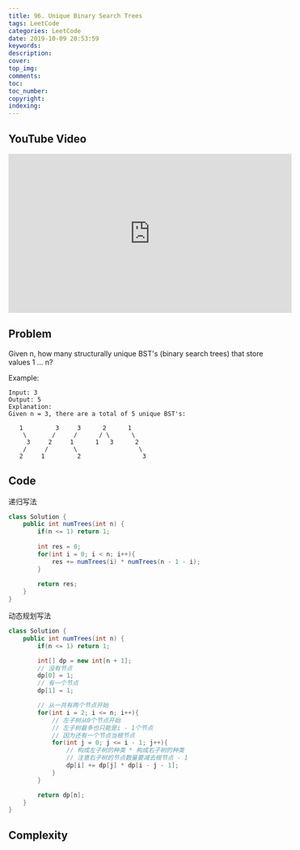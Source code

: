 ```yaml
---
title: 96. Unique Binary Search Trees
tags: LeetCode
categories: LeetCode
date: 2019-10-09 20:53:59
keywords:
description:
cover:
top_img:
comments:
toc:
toc_number:
copyright:
indexing:
---
```

## YouTube Video
<iframe width="560" height="315" src="https://www.youtube.com/embed/-rlQCg_TJac" frameborder="0" allow="accelerometer; autoplay; encrypted-media; gyroscope; picture-in-picture" allowfullscreen></iframe>

## Problem
Given n, how many structurally unique BST's (binary search trees) that store values 1 ... n?

Example:
```
Input: 3
Output: 5
Explanation:
Given n = 3, there are a total of 5 unique BST's:

   1         3     3      2      1
    \       /     /      / \      \
     3     2     1      1   3      2
    /     /       \                 \
   2     1         2                 3
```


## Code
递归写法
```java
class Solution {
    public int numTrees(int n) {
        if(n <= 1) return 1;
        
        int res = 0;
        for(int i = 0; i < n; i++){
            res += numTrees(i) * numTrees(n - 1 - i);
        }
        
        return res;
    }
}
```


动态规划写法
```java
class Solution {
    public int numTrees(int n) {
        if(n <= 1) return 1;

        int[] dp = new int[n + 1];
        // 没有节点
        dp[0] = 1;
        // 有一个节点
        dp[1] = 1;

        // 从一共有两个节点开始
        for(int i = 2; i <= n; i++){
            // 左子树从0个节点开始
            // 左子树最多也只能是i - 1个节点
            // 因为还有一个节点当根节点
            for(int j = 0; j <= i - 1; j++){
                // 构成左子树的种类 * 构成右子树的种类
                // 注意右子树的节点数量要减去根节点 - 1
                dp[i] += dp[j] * dp[i - j - 1];
            }
        }

        return dp[n];
    }
}
```

## Complexity

